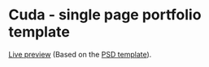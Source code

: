 # Cuda - single page portfolio template
[Live preview](https://dawidmalik.github.io/cuda-website-template/) (Based on the [PSD template](http://graphicburger.com/cuda-single-page-portfolio-template/)).
